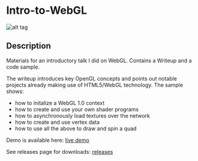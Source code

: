 # Intro-to-WebGL 
![alt tag](http://jfcameron.github.io/Images/WebGL101_Demo/Small.png "")

## Description
Materials for an introductory talk I did on WebGL.
Contains a Writeup and a code sample.

The writeup introduces key OpenGL concepts and points out notable projects already making use of HTML5/WebGL technology.
The sample shows:

- how to initalize a WebGL 1.0 context
- how to create and use your own shader programs
- how to asynchronously load textures over the network
- how to create and use vertex data
- how to use all the above to draw and spin a quad

Demo is available here: [live demo](http://jfcameron.github.io/Intro-to-WebGL/)

See releases page for downloads: [releases](https://github.com/jfcameron/Intro-to-WebGL/releases) 
